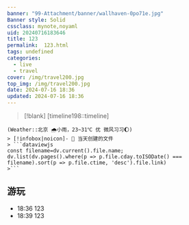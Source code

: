 ```yaml
---
banner: "99-Attachment/banner/wallhaven-0po71e.jpg"
Banner style: Solid
cssclass: mynote,noyaml
uid: 20240716183646 
title: 123
permalink:  123.html
tags: undefined
categories:
  - live
  - travel
cover: /img/travel200.jpg
top_img: /img/travel200.jpg
date: 2024-07-16 18:36
updated: 2024-07-16 18:36
---
```

> [!blank] 
> [timeline198::timeline]
```ad-flex
(Weather::北京 🌧小雨，23~31℃ 优 微风习习🌔)
> [!infobox|noicon]- 🔖 当天创建的文件
> ```dataviewjs 
const filename=dv.current().file.name;
dv.list(dv.pages().where(p => p.file.cday.toISODate() === filename).sort(p => p.file.ctime, 'desc').file.link) 
>```
```

## 游玩
- 18:36 123
- 18:39 123
